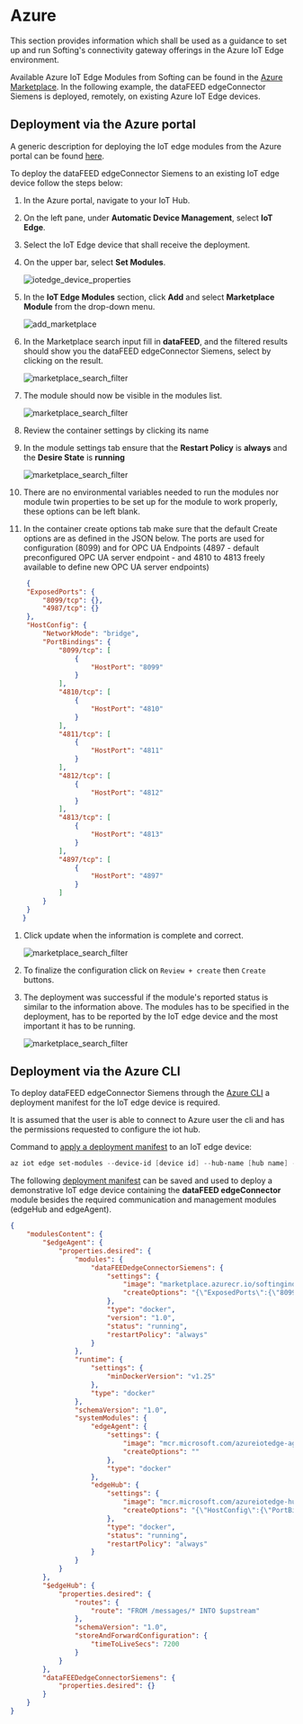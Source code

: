 # Azure

This section provides information which shall be used as a guidance to set
up and run Softing's connectivity gateway offerings in the Azure IoT Edge
environment.

Available Azure IoT Edge Modules from Softing can be found in the
[Azure Marketplace](https://azuremarketplace.microsoft.com/en/marketplace/apps/category/internet-of-things?page=1&subcategories=iot-edge-modules&search=softing).
In the following example, the dataFEED edgeConnector Siemens is deployed, remotely, on existing Azure
IoT Edge devices.

## Deployment via the Azure portal

A generic description for deploying the IoT edge modules from the Azure portal
can be found
[here](https://docs.microsoft.com/azure/iot-edge/how-to-deploy-modules-portal).

To deploy the dataFEED edgeConnector Siemens to an existing IoT edge device
follow the steps below:

1. In the Azure portal, navigate to your IoT Hub.

1. On the left pane, under **Automatic Device Management**, select **IoT Edge**.

1. Select the IoT Edge device that shall receive the deployment.

1. On the upper bar, select **Set Modules**.

   ![iotedge_device_properties](./images/iotedge_device_properties.png)

1. In the **IoT Edge Modules** section, click **Add** and select
   **Marketplace Module** from the drop-down menu.

   ![add_marketplace](./images/add_marketplace.png)

1. In the Marketplace search input fill in **dataFEED**, and the filtered
   results should show you the dataFEED edgeConnector Siemens, select by
   clicking on the result.

   ![marketplace_search_filter](./images/marketplace_search_filter.png)

1. The module should now be visible in the modules list.

   ![marketplace_search_filter](./images/modules_info.png)

1. Review the container settings by clicking its name

1. In the module settings tab ensure that the **Restart Policy** is **always**
   and the **Desire State** is **running**

   ![marketplace_search_filter](./images/module_settings.png)

1. There are no environmental variables needed to run the modules nor module
   twin properties to be set up for the module to work properly, these options
   can be left blank.

1. In the container create options tab make sure that the default Create options
   are as defined in the JSON below. The ports are used for configuration (8099)
   and for OPC UA Endpoints (4897 - default preconfigured OPC UA server
   endpoint - and 4810 to 4813 freely available to define new OPC UA server
   endpoints)

```json
    {
    "ExposedPorts": {
        "8099/tcp": {},
        "4987/tcp": {}
    },
    "HostConfig": {
        "NetworkMode": "bridge",
        "PortBindings": {
            "8099/tcp": [
                {
                    "HostPort": "8099"
                }
            ],
            "4810/tcp": [
                {
                    "HostPort": "4810"
                }
            ],
            "4811/tcp": [
                {
                    "HostPort": "4811"
                }
            ],
            "4812/tcp": [
                {
                    "HostPort": "4812"
                }
            ],
            "4813/tcp": [
                {
                    "HostPort": "4813"
                }
            ],
            "4897/tcp": [
                {
                    "HostPort": "4897"
                }
            ]
        }
    }
   }
```

1. Click update when the information is complete and correct.

   ![marketplace_search_filter](./images/module_update.png)

1. To finalize the configuration click on `Review + create` then `Create`
   buttons.

1. The deployment was successful if the module's reported status is similar to
   the information above. The modules has to be specified in the deployment,
   has to be reported by the IoT edge device and the most important it has to
   be running.

    ![marketplace_search_filter](./images/module_status.png)

## Deployment via the Azure CLI

To deploy dataFEED edgeConnector Siemens through the
[Azure CLI](https://docs.microsoft.com/cli/azure/install-azure-cli?view=azure-cli-latest)
a deployment manifest for the IoT edge device is required.

It is assumed that the user is able to connect to Azure user the cli and has the
permissions requested to configure the iot hub.

Command to
[apply a deployment manifest](https://docs.microsoft.com/azure/iot-edge/how-to-deploy-modules-cli#deploy-to-your-device)
to an IoT edge device:

```powershell
az iot edge set-modules --device-id [device id] --hub-name [hub name] --content [file path]
```

The following [deployment manifest](./deployment_demo.json) can be saved and
used to deploy a demonstrative IoT edge device containing the
**dataFEED edgeConnector** module besides the required communication and
management modules (edgeHub and edgeAgent).

```json
{
    "modulesContent": {
        "$edgeAgent": {
            "properties.desired": {
                "modules": {
                    "dataFEEDedgeConnectorSiemens": {
                        "settings": {
                            "image": "marketplace.azurecr.io/softingindustrialautomationgmbh1583307147861/datafeed-edgeconnector-siemens",
                            "createOptions": "{\"ExposedPorts\":{\"8099/tcp\":{},\"4987/tcp\":{}},\"HostConfig\":{\"NetworkMode\":\"bridge\",\"PortBindings\":{\"8099/tcp\":[{\"HostPort\":\"8099\"}],\"4810/tcp\":[{\"HostPort\":\"4810\"}],\"4811/tcp\":[{\"HostPort\":\"4811\"}],\"4812/tcp\":[{\"HostPort\":\"4812\"}],\"4813/tcp\":[{\"HostPort\":\"4813\"}],\"4897/tcp\":[{\"HostPort\":\"4897\"}]}}}"
                        },
                        "type": "docker",
                        "version": "1.0",
                        "status": "running",
                        "restartPolicy": "always"
                    }
                },
                "runtime": {
                    "settings": {
                        "minDockerVersion": "v1.25"
                    },
                    "type": "docker"
                },
                "schemaVersion": "1.0",
                "systemModules": {
                    "edgeAgent": {
                        "settings": {
                            "image": "mcr.microsoft.com/azureiotedge-agent:1.0",
                            "createOptions": ""
                        },
                        "type": "docker"
                    },
                    "edgeHub": {
                        "settings": {
                            "image": "mcr.microsoft.com/azureiotedge-hub:1.0",
                            "createOptions": "{\"HostConfig\":{\"PortBindings\":{\"443/tcp\":[{\"HostPort\":\"443\"}],\"5671/tcp\":[{\"HostPort\":\"5671\"}],\"8883/tcp\":[{\"HostPort\":\"8883\"}]}}}"
                        },
                        "type": "docker",
                        "status": "running",
                        "restartPolicy": "always"
                    }
                }
            }
        },
        "$edgeHub": {
            "properties.desired": {
                "routes": {
                    "route": "FROM /messages/* INTO $upstream"
                },
                "schemaVersion": "1.0",
                "storeAndForwardConfiguration": {
                    "timeToLiveSecs": 7200
                }
            }
        },
        "dataFEEDedgeConnectorSiemens": {
            "properties.desired": {}
        }
    }
}
```
